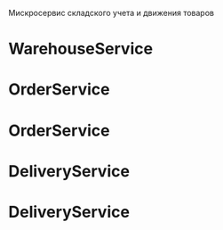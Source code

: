 Мискросервис складского учета и движения товаров
# WarehouseService
# OrderService
# OrderService
# DeliveryService
# DeliveryService

